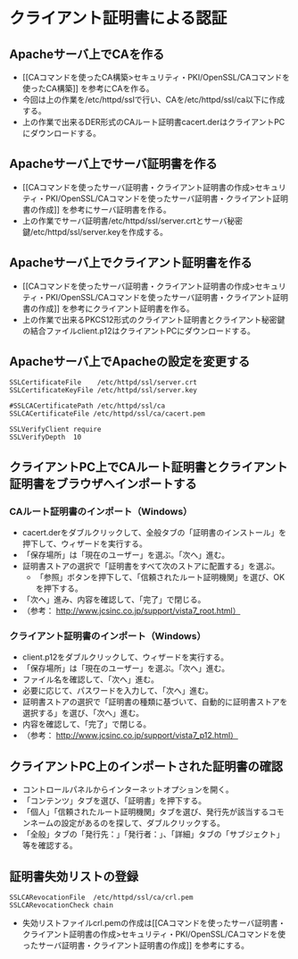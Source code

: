 ﻿# クライアント証明書による認証

## Apacheサーバ上でCAを作る

- [[CAコマンドを使ったCA構築>セキュリティ・PKI/OpenSSL/CAコマンドを使ったCA構築]] を参考にCAを作る。
- 今回は上の作業を/etc/httpd/sslで行い、CAを/etc/httpd/ssl/ca以下に作成する。
- 上の作業で出来るDER形式のCAルート証明書cacert.derはクライアントPCにダウンロードする。

## Apacheサーバ上でサーバ証明書を作る

- [[CAコマンドを使ったサーバ証明書・クライアント証明書の作成>セキュリティ・PKI/OpenSSL/CAコマンドを使ったサーバ証明書・クライアント証明書の作成]] を参考にサーバ証明書を作る。
- 上の作業でサーバ証明書/etc/httpd/ssl/server.crtとサーバ秘密鍵/etc/httpd/ssl/server.keyを作成する。

## Apacheサーバ上でクライアント証明書を作る

- [[CAコマンドを使ったサーバ証明書・クライアント証明書の作成>セキュリティ・PKI/OpenSSL/CAコマンドを使ったサーバ証明書・クライアント証明書の作成]] を参考にクライアント証明書を作る。
- 上の作業で出来るPKCS12形式のクライアント証明書とクライアント秘密鍵の結合ファイルclient.p12はクライアントPCにダウンロードする。

## Apacheサーバ上でApacheの設定を変更する

```clike
SSLCertificateFile    /etc/httpd/ssl/server.crt
SSLCertificateKeyFile /etc/httpd/ssl/server.key

#SSLCACertificatePath /etc/httpd/ssl/ca
SSLCACertificateFile /etc/httpd/ssl/ca/cacert.pem

SSLVerifyClient require
SSLVerifyDepth  10
```

## クライアントPC上でCAルート証明書とクライアント証明書をブラウザへインポートする
### CAルート証明書のインポート（Windows）

- cacert.derをダブルクリックして、全般タブの「証明書のインストール」を押下して、ウィザードを実行する。
- 「保存場所」は「現在のユーザー」を選ぶ。「次へ」進む。
- 証明書ストアの選択で「証明書をすべて次のストアに配置する」を選ぶ。
  - 「参照」ボタンを押下して、「信頼されたルート証明機関」を選び、OKを押下する。
- 「次へ」進み、内容を確認して、「完了」で閉じる。
- （参考： http://www.jcsinc.co.jp/support/vista7_root.html）

### クライアント証明書のインポート（Windows）

- client.p12をダブルクリックして、ウィザードを実行する。
- 「保存場所」は「現在のユーザー」を選ぶ。「次へ」進む。
- ファイル名を確認して、「次へ」進む。
- 必要に応じて、パスワードを入力して、「次へ」進む。
- 証明書ストアの選択で「証明書の種類に基づいて、自動的に証明書ストアを選択する」を選び、「次へ」進む。
- 内容を確認して、「完了」で閉じる。
- （参考： http://www.jcsinc.co.jp/support/vista7_p12.html）

## クライアントPC上のインポートされた証明書の確認

- コントロールパネルからインターネットオプションを開く。
- 「コンテンツ」タブを選び、「証明書」を押下する。
- 「個人」「信頼されたルート証明機関」タブを選び、発行先が該当するコモンネームの設定があるのを探して、ダブルクリックする。
- 「全般」タブの「発行先：」「発行者：」、「詳細」タブの「サブジェクト」等を確認する。

## 証明書失効リストの登録

```clike
SSLCARevocationFile  /etc/httpd/ssl/ca/crl.pem
SSLCARevocationCheck chain
```

- 失効リストファイルcrl.pemの作成は[[CAコマンドを使ったサーバ証明書・クライアント証明書の作成>セキュリティ・PKI/OpenSSL/CAコマンドを使ったサーバ証明書・クライアント証明書の作成]] を参考にする。

